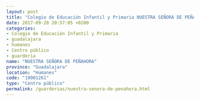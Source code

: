 ```yaml
---
layout: post
title: "Colegio de Educación Infantil y Primaria NUESTRA SEÑORA DE PEÑAHORA"
date: 2017-09-20 20:57:05 +0200
categories:
- Colegio de Educación Infantil y Primaria
- guadalajara
- humanes
- Centro público
- guarderia
name: "NUESTRA SEÑORA DE PEÑAHORA"
province: "Guadalajara"
location: "Humanes"
code: "19001261"
type: "Centro público"
permalink: /guarderias/nuestra-senora-de-penahora.html
---
```


